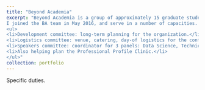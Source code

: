 ```yaml
---
title: "Beyond Academia"
excerpt: "Beyond Academia is a group of approximately 15 graduate student and postdoctoral researchers at UC Berkeley whose mission is to provide opportunities for our peers to explore careers outside of the tenure track. Our flagship event is a two-day conference featuring dozens of professionals with PhDs who have successfully transitioned to careers outside the tenure track. <br />
I joined the BA team in May 2016, and serve in a number of capacities. <br />
<ul>
<li>Development committee: long-term planning for the organization.</li> 
<li>Logistics committee: venue, catering, day-of logistics for the conference.</li>
<li>Speakers committee: coordinator for 3 panels: Data Science, Technical & Specialized Consulting, and Transitioning into Tech; and 1 seminar: Acquiring Quantitative & Technical Skills at Berkeley</li>
<li>Also helping plan the Professional Profile Clinic.</li>
</ul>"
collection: portfolio
---
```


Specific duties.